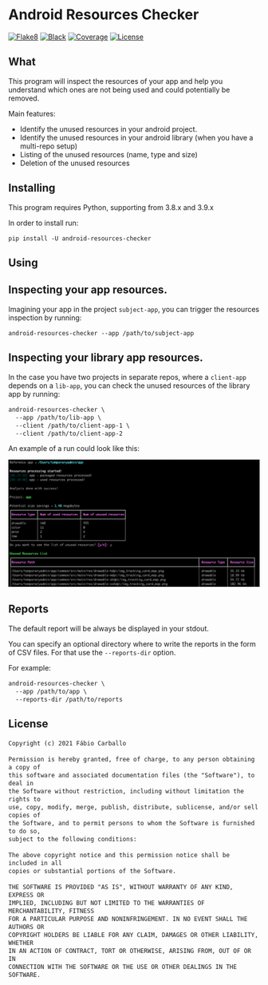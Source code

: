 # Android Resources Checker


[![Flake8](https://img.shields.io/badge/codestyle-flake8-yellow)](https://flake8.pycqa.org/en/latest/)
[![Black](https://img.shields.io/badge/code%20style-black-000000.svg)](https://github.com/psf/black)
[![Coverage](https://codecov.io/gh/fabiocarballo/android-resources-checker/branch/master/graph/badge.svg)](https://codecov.io/gh/fabiocarballo/android-resources-checker)
[![License](https://img.shields.io/github/license/fabiocarballo/android-resources-checker)](https://choosealicense.com/licenses/mit)

## What

This program will inspect the resources of your app and help you understand which ones are not being used and could
potentially be removed.

Main features:

- Identify the unused resources in your android project.
- Identify the unused resources in your android library (when you have a multi-repo setup)
- Listing of the unused resources (name, type and size)
- Deletion of the unused resources

## Installing

This program requires Python, supporting from 3.8.x and 3.9.x

In order to install run:

```shell
pip install -U android-resources-checker
```

## Using

## Inspecting your app resources.

Imagining your app in the project `subject-app`, you can trigger the resources inspection by running:

```shell
android-resources-checker --app /path/to/subject-app
```

## Inspecting your library app resources.

In the case you have two projects in separate repos, where a `client-app` depends on a `lib-app`, you can check the unused
resources of the library app by running:

```shell
android-resources-checker \
  --app /path/to/lib-app \
  --client /path/to/client-app-1 \
  --client /path/to/client-app-2
```

An example of a run could look like this:

![](.github/assets/example-terminal.png)

## Reports

The default report will be always be displayed in your stdout.

You can specify an optional directory where to write the reports in the form of CSV files. For that use the `--reports-dir` 
option.

For example:

```shell
android-resources-checker \
  --app /path/to/app \ 
  --reports-dir /path/to/reports
```
## License

```
Copyright (c) 2021 Fábio Carballo

Permission is hereby granted, free of charge, to any person obtaining a copy of
this software and associated documentation files (the "Software"), to deal in
the Software without restriction, including without limitation the rights to
use, copy, modify, merge, publish, distribute, sublicense, and/or sell copies of
the Software, and to permit persons to whom the Software is furnished to do so,
subject to the following conditions:

The above copyright notice and this permission notice shall be included in all
copies or substantial portions of the Software.

THE SOFTWARE IS PROVIDED "AS IS", WITHOUT WARRANTY OF ANY KIND, EXPRESS OR
IMPLIED, INCLUDING BUT NOT LIMITED TO THE WARRANTIES OF MERCHANTABILITY, FITNESS
FOR A PARTICULAR PURPOSE AND NONINFRINGEMENT. IN NO EVENT SHALL THE AUTHORS OR
COPYRIGHT HOLDERS BE LIABLE FOR ANY CLAIM, DAMAGES OR OTHER LIABILITY, WHETHER
IN AN ACTION OF CONTRACT, TORT OR OTHERWISE, ARISING FROM, OUT OF OR IN
CONNECTION WITH THE SOFTWARE OR THE USE OR OTHER DEALINGS IN THE SOFTWARE.
```




